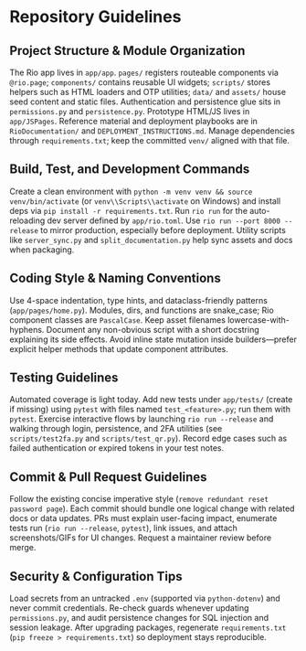 # Repository Guidelines

## Project Structure & Module Organization
The Rio app lives in `app/app`. `pages/` registers routeable components via `@rio.page`; `components/` contains reusable UI widgets; `scripts/` stores helpers such as HTML loaders and OTP utilities; `data/` and `assets/` house seed content and static files. Authentication and persistence glue sits in `permissions.py` and `persistence.py`. Prototype HTML/JS lives in `app/JSPages`. Reference material and deployment playbooks are in `RioDocumentation/` and `DEPLOYMENT_INSTRUCTIONS.md`. Manage dependencies through `requirements.txt`; keep the committed `venv/` aligned with that file.

## Build, Test, and Development Commands
Create a clean environment with `python -m venv venv && source venv/bin/activate` (or `venv\\Scripts\\activate` on Windows) and install deps via `pip install -r requirements.txt`. Run `rio run` for the auto-reloading dev server defined by `app/rio.toml`. Use `rio run --port 8000 --release` to mirror production, especially before deployment. Utility scripts like `server_sync.py` and `split_documentation.py` help sync assets and docs when packaging.

## Coding Style & Naming Conventions
Use 4-space indentation, type hints, and dataclass-friendly patterns (`app/pages/home.py`). Modules, dirs, and functions are snake_case; Rio component classes are `PascalCase`. Keep asset filenames lowercase-with-hyphens. Document any non-obvious script with a short docstring explaining its side effects. Avoid inline state mutation inside builders—prefer explicit helper methods that update component attributes.

## Testing Guidelines
Automated coverage is light today. Add new tests under `app/tests/` (create if missing) using `pytest` with files named `test_<feature>.py`; run them with `pytest`. Exercise interactive flows by launching `rio run --release` and walking through login, persistence, and 2FA utilities (see `scripts/test2fa.py` and `scripts/test_qr.py`). Record edge cases such as failed authentication or expired tokens in your test notes.

## Commit & Pull Request Guidelines
Follow the existing concise imperative style (`remove redundant reset password page`). Each commit should bundle one logical change with related docs or data updates. PRs must explain user-facing impact, enumerate tests run (`rio run --release`, `pytest`), link issues, and attach screenshots/GIFs for UI changes. Request a maintainer review before merge.

## Security & Configuration Tips
Load secrets from an untracked `.env` (supported via `python-dotenv`) and never commit credentials. Re-check guards whenever updating `permissions.py`, and audit persistence changes for SQL injection and session leakage. After upgrading packages, regenerate `requirements.txt` (`pip freeze > requirements.txt`) so deployment stays reproducible.
